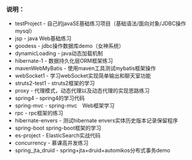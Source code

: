 ### 说明：
* testProject - 自己的javaSE基础练习项目（基础语法/面向对象/JDBC操作mysql）
* jsp - java Web基础练习
* goodess - jdbc操作数据库demo（女神系统）
* dynamicLoading - java动态加载机制
* hibernate-1  - 数据持久化层ORM框架练习
* mavenWebMyBatis - 使用maven工具测试mybatis框架操作
* webSocket1 - 学习webSocket实现简单输出和聊天室功能
* struts2-test1 - struts2框架的学习
* proxy - 代理模式，动态代理以及动态代理的实现思路练习
* spring4 - spring4的学习代码
* spring-mvc - spring-mvc　Web框架学习
* rpc - rpc框架的练习
* hibernate-envers - 测试hibernate envers实体历史版本记录保留程序
* spring-boot spring-boot框架的学习
* es-project - ElasticSearch实战代码
* concurrency - 慕课高并发练习
* spring_jta_druid - spring+jta+druid+automikos分布式事务demo

